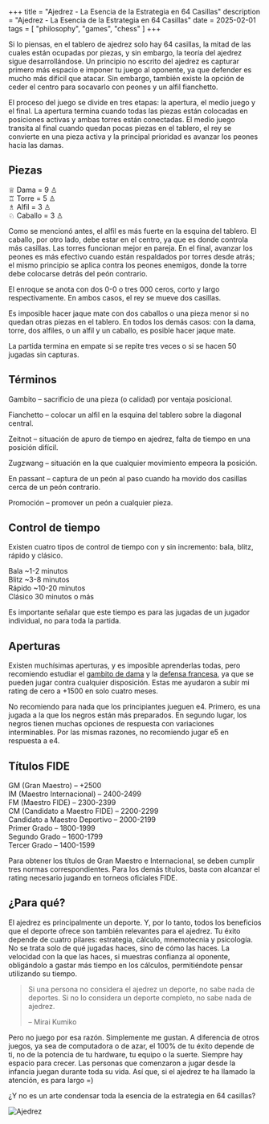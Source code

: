 +++
title = "Ajedrez - La Esencia de la Estrategia en 64 Casillas"
description = "Ajedrez - La Esencia de la Estrategia en 64 Casillas"
date = 2025-02-01
tags = [
    "philosophy",
    "games",
    "chess"
]
+++

Si lo piensas, en el tablero de ajedrez solo hay 64 casillas, la mitad de las cuales están ocupadas por piezas, y sin embargo, la teoría del ajedrez sigue desarrollándose. Un principio no escrito del ajedrez es capturar primero más espacio e imponer tu juego al oponente, ya que defender es mucho más difícil que atacar. Sin embargo, también existe la opción de ceder el centro para socavarlo con peones y un alfil fianchetto.

El proceso del juego se divide en tres etapas: la apertura, el medio juego y el final. La apertura termina cuando todas las piezas están colocadas en posiciones activas y ambas torres están conectadas. El medio juego transita al final cuando quedan pocas piezas en el tablero, el rey se convierte en una pieza activa y la principal prioridad es avanzar los peones hacia las damas.


## Piezas

♕ Dama = 9 ♙<br>
♖ Torre = 5 ♙<br>
♗ Alfil = 3 ♙<br>
♘ Caballo = 3 ♙<br>

Como se mencionó antes, el alfil es más fuerte en la esquina del tablero. El caballo, por otro lado, debe estar en el centro, ya que es donde controla más casillas. Las torres funcionan mejor en pareja. En el final, avanzar los peones es más efectivo cuando están respaldados por torres desde atrás; el mismo principio se aplica contra los peones enemigos, donde la torre debe colocarse detrás del peón contrario.

El enroque se anota con dos 0-0 o tres 000 ceros, corto y largo respectivamente. En ambos casos, el rey se mueve dos casillas.

Es imposible hacer jaque mate con dos caballos o una pieza menor si no quedan otras piezas en el tablero. En todos los demás casos: con la dama, torre, dos alfiles, o un alfil y un caballo, es posible hacer jaque mate.

La partida termina en empate si se repite tres veces o si se hacen 50 jugadas sin capturas.


## Términos

Gambito – sacrificio de una pieza (o calidad) por ventaja posicional.

Fianchetto – colocar un alfil en la esquina del tablero sobre la diagonal central.

Zeitnot – situación de apuro de tiempo en ajedrez, falta de tiempo en una posición difícil.

Zugzwang – situación en la que cualquier movimiento empeora la posición.

En passant – captura de un peón al paso cuando ha movido dos casillas cerca de un peón contrario.

Promoción – promover un peón a cualquier pieza.


## Control de tiempo

Existen cuatro tipos de control de tiempo con y sin incremento: bala, blitz, rápido y clásico.

Bala ~1-2 minutos<br>
Blitz ~3-8 minutos<br>
Rápido ~10-20 minutos<br>
Clásico 30 minutos o más<br>

Es importante señalar que este tiempo es para las jugadas de un jugador individual, no para toda la partida.


## Aperturas

Existen muchísimas aperturas, y es imposible aprenderlas todas, pero recomiendo estudiar el [gambito de dama](https://lichess.org/study/topic/Queen's%20Gambit/popular) y la [defensa francesa](https://lichess.org/study/topic/French%20Defense/popular), ya que se pueden jugar contra cualquier disposición. Estas me ayudaron a subir mi rating de cero a +1500 en solo cuatro meses.

No recomiendo para nada que los principiantes jueguen e4. Primero, es una jugada a la que los negros están más preparados. En segundo lugar, los negros tienen muchas opciones de respuesta con variaciones interminables. Por las mismas razones, no recomiendo jugar e5 en respuesta a e4.


## Títulos FIDE

GM (Gran Maestro) – +2500<br>
IM (Maestro Internacional) – 2400-2499<br>
FM (Maestro FIDE) – 2300-2399<br>
CM (Candidato a Maestro FIDE) – 2200-2299<br>
Candidato a Maestro Deportivo – 2000-2199<br>
Primer Grado – 1800-1999<br>
Segundo Grado – 1600-1799<br>
Tercer Grado – 1400-1599<br>

Para obtener los títulos de Gran Maestro e Internacional, se deben cumplir tres normas correspondientes. Para los demás títulos, basta con alcanzar el rating necesario jugando en torneos oficiales FIDE.


## ¿Para qué?

El ajedrez es principalmente un deporte. Y, por lo tanto, todos los beneficios que el deporte ofrece son también relevantes para el ajedrez. Tu éxito depende de cuatro pilares: estrategia, cálculo, mnemotecnia y psicología. No se trata solo de qué jugadas haces, sino de cómo las haces. La velocidad con la que las haces, si muestras confianza al oponente, obligándolo a gastar más tiempo en los cálculos, permitiéndote pensar utilizando su tiempo.

> Si una persona no considera el ajedrez un deporte, no sabe nada de deportes. Si no lo considera un deporte completo, no sabe nada de ajedrez.
>
> – Mirai Kumiko

Pero no juego por esa razón. Simplemente me gustan. A diferencia de otros juegos, ya sea de computadora o de azar, el 100% de tu éxito depende de ti, no de la potencia de tu hardware, tu equipo o la suerte. Siempre hay espacio para crecer. Las personas que comenzaron a jugar desde la infancia juegan durante toda su vida. Así que, si el ajedrez te ha llamado la atención, es para largo =)

¿Y no es un arte condensar toda la esencia de la estrategia en 64 casillas?

![Ajedrez](/images/chess.webp)
